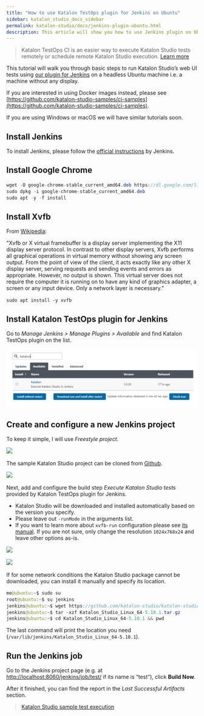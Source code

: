```yaml
---
title: "How to use Katalon TestOps plugin for Jenkins on Ubuntu" 
sidebar: katalon_studio_docs_sidebar
permalink: katalon-studio/docs/jenkins-plugin-ubuntu.html 
description: This article will show you how to use Jenkins plugin on Ubuntu.
---
```


> Katalon TestOps CI is an easier way to execute Katalon Studio tests remotely or schedule remote Katalon Studio execution. [Learn more](https://docs.katalon.com/katalon-analytics/docs/kt-remote-execution.html)

This tutorial will walk you through basic steps to run Katalon Studio’s web UI tests using [our plugin for Jenkins](https://plugins.jenkins.io/katalon) on a headless Ubuntu machine i.e. a machine without any display.

If you are interested in using Docker images instead, please see [https://github.com/katalon-studio-samples/ci-samples](https://github.com/katalon-studio-samples/ci-samples).

If you are using Windows or macOS we will have similar tutorials soon.

## Install Jenkins

To install Jenkins, please follow the [official instructions](https://jenkins.io/doc/book/installing/#debianubuntu) by Jenkins.

## Install Google Chrome

```java
wget -O google-chrome-stable_current_amd64.deb https://dl.google.com/linux/direct/google-chrome-stable_current_amd64.deb
sudo dpkg -i google-chrome-stable_current_amd64.deb
sudo apt -y -f install
```

## Install Xvfb

From [Wikipedia](https://en.wikipedia.org/wiki/Xvfb):

"Xvfb or X virtual framebuffer is a display server implementing the X11 display server protocol. In contrast to other display servers, Xvfb performs all graphical operations in virtual memory without showing any screen output. From the point of view of the client, it acts exactly like any other X display server, serving requests and sending events and errors as appropriate. However, no output is shown. This virtual server does not require the computer it is running on to have any kind of graphics adapter, a screen or any input device. Only a network layer is necessary."

`sudo apt install -y xvfb`

## Install Katalon TestOps plugin for Jenkins

Go to _Manage Jenkins > Manage Plugins > Available_ and find Katalon TestOps plugin on the list.

![](https://github.com/katalon-studio/docs-images/raw/master/katalon-studio/docs/jenkins-plugin-ubuntu/Picture1.png)

## Create and configure a new Jenkins project

To keep it simple, I will use _Freestyle project_.

![](https://github.com/katalon-studio/docs-images/raw/master/katalon-studio/docs/jenkins-plugin-ubuntu/Picture2.png)

The sample Katalon Studio project can be cloned from [Github](https://github.com/katalon-studio-samples/ci-samples).

![](https://github.com/katalon-studio/docs-images/raw/master/katalon-studio/docs/jenkins-plugin-ubuntu/Picture3.png)

Next, add and configure the build step _Execute Katalon Studio tests_ provided by Katalon TestOps plugin for Jenkins.

* Katalon Studio will be downloaded and installed automatically based on the version you specify.
* Please leave out `-runMode` in the arguments list.
* If you want to learn more about `xvfb-run` configuration please see [its manual](http://manpages.ubuntu.com/manpages/xenial/man1/xvfb-run.1.html). If you are not sure, only change the resolution `1024x768x24` and leave other options as-is.

![](https://github.com/katalon-studio/docs-images/raw/master/katalon-studio/docs/jenkins-plugin-ubuntu/Picture4.png)

![](https://github.com/katalon-studio/docs-images/raw/master/katalon-studio/docs/jenkins-plugin-ubuntu/Picture5.png)

If for some network conditions the Katalon Studio package cannot be downloaded, you can install it manually and specify its location.

```java
me@ubuntu:~$ sudo su
root@ubuntu:~$ su jenkins
jenkins@ubuntu:~$ wget https://github.com/katalon-studio/katalon-studio/releases/download/v5.10.1/Katalon_Studio_Linux_64-5.10.1.tar.gz
jenkins@ubuntu:~$ tar -xzf Katalon_Studio_Linux_64-5.10.1.tar.gz
jenkins@ubuntu:~$ cd Katalon_Studio_Linux_64-5.10.1 && pwd
```

The last command will print the location you need (`/var/lib/jenkins/Katalon_Studio_Linux_64-5.10.1`).

## Run the Jenkins job

Go to the Jenkins project page (e.g. at [http://localhost:8060/jenkins/job/test/](http://localhost:8060/jenkins/job/test/) if its name is “test”), click **Build Now**.

After it finished, you can find the report in the _Last Successful Artifacts_ section.

> [Katalon Studio sample test execution](https://www.youtube.com/watch?v=AQKjz3txrZ4)
